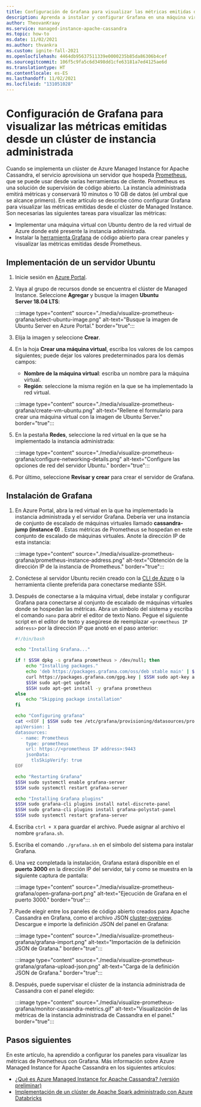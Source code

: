 ```yaml
---
title: Configuración de Grafana para visualizar las métricas emitidas desde Azure Managed Instance for Apache Cassandra
description: Aprenda a instalar y configurar Grafana en una máquina virtual para visualizar las métricas emitidas desde un clúster de Azure Managed Instance for Apache Cassandra.
author: TheovanKraay
ms.service: managed-instance-apache-cassandra
ms.topic: how-to
ms.date: 11/02/2021
ms.author: thvankra
ms.custom: ignite-fall-2021
ms.openlocfilehash: 4464db95637511339e0000235b85da86306b4cef
ms.sourcegitcommit: 106f5c9fa5c6d3498dd1cfe63181a7ed4125ae6d
ms.translationtype: HT
ms.contentlocale: es-ES
ms.lasthandoff: 11/02/2021
ms.locfileid: "131051028"
---
```

# <a name="configure-grafana-to-visualize-metrics-emitted-from-the-managed-instance-cluster"></a>Configuración de Grafana para visualizar las métricas emitidas desde un clúster de instancia administrada

Cuando se implementa un clúster de Azure Managed Instance for Apache Cassandra, el servicio aprovisiona un servidor que hospeda [Prometheus](https://prometheus.io/), que se puede usar desde varias herramientas de cliente. Prometheus es una solución de supervisión de código abierto. La instancia administrada emitirá métricas y conservará 10 minutos o 10 GB de datos (el umbral que se alcance primero). En este artículo se describe cómo configurar Grafana para visualizar las métricas emitidas desde el clúster de Managed Instance. Son necesarias las siguientes tareas para visualizar las métricas:

* Implementar una máquina virtual con Ubuntu dentro de la red virtual de Azure donde esté presente la instancia administrada.
* Instalar la [herramienta Grafana](https://grafana.com/grafana/) de código abierto para crear paneles y visualizar las métricas emitidas desde Prometheus.

## <a name="deploy-a-ubuntu-server"></a>Implementación de un servidor Ubuntu

1. Inicie sesión en [Azure Portal](https://portal.azure.com/).

1. Vaya al grupo de recursos donde se encuentra el clúster de Managed Instance. Seleccione **Agregar** y busque la imagen **Ubuntu Server 18.04 LTS**:

   :::image type="content" source="./media/visualize-prometheus-grafana/select-ubuntu-image.png" alt-text="Busque la imagen de Ubuntu Server en Azure Portal." border="true":::

1. Elija la imagen y seleccione **Crear**.

1. En la hoja **Crear una máquina virtual**, escriba los valores de los campos siguientes; puede dejar los valores predeterminados para los demás campos:

   * **Nombre de la máquina virtual**: escriba un nombre para la máquina virtual.
   * **Región**: seleccione la misma región en la que se ha implementado la red virtual.

   :::image type="content" source="./media/visualize-prometheus-grafana/create-vm-ubuntu.png" alt-text="Rellene el formulario para crear una máquina virtual con la imagen de Ubuntu Server." border="true":::

1. En la pestaña **Redes**, seleccione la red virtual en la que se ha implementado la instancia administrada:

   :::image type="content" source="./media/visualize-prometheus-grafana/configure-networking-details.png" alt-text="Configure las opciones de red del servidor Ubuntu." border="true":::

1. Por último, seleccione **Revisar y crear** para crear el servidor de Grafana.

## <a name="install-grafana"></a>Instalación de Grafana

1. En Azure Portal, abra la red virtual en la que ha implementado la instancia administrada y el servidor Grafana. Debería ver una instancia de conjunto de escalado de máquinas virtuales llamado **cassandra-jump (instance 0)** . Estas métricas de Prometheus se hospedan en este conjunto de escalado de máquinas virtuales. Anote la dirección IP de esta instancia:

   :::image type="content" source="./media/visualize-prometheus-grafana/prometheus-instance-address.png" alt-text="Obtención de la dirección IP de la instancia de Prometheus." border="true":::

1. Conéctese al servidor Ubuntu recién creado con la [CLI de Azure](../virtual-machines/linux/ssh-from-windows.md#ssh-clients) o la herramienta cliente preferida para conectarse mediante SSH.

1. Después de conectarse a la máquina virtual, debe instalar y configurar Grafana para conectarse al conjunto de escalado de máquinas virtuales donde se hospedan las métricas. Abra un símbolo del sistema y escriba el comando `nano` para abrir el editor de texto Nano. Pegue el siguiente script en el editor de texto y asegúrese de reemplazar `<prometheus IP address>` por la dirección IP que anotó en el paso anterior:

   ```bash
   #!/bin/bash
   
   echo "Installing Grafana..."
   
   if ! $SSH dpkg -s grafana prometheus > /dev/null; then
       echo "Installing packages."
       echo 'deb https://packages.grafana.com/oss/deb stable main' | $SSH sudo tee /etc/apt/sources.list.d/grafana.list > /dev/null
       curl https://packages.grafana.com/gpg.key | $SSH sudo apt-key add -
       $SSH sudo apt-get update
       $SSH sudo apt-get install -y grafana prometheus
   else
       echo "Skipping package installation"
   fi
   
   echo "Configuring grafana"
   cat <<EOF | $SSH sudo tee /etc/grafana/provisioning/datasources/prometheus.yml
   apiVersion: 1
   datasources:
     - name: Prometheus
       type: prometheus
       url: https://<prometheus IP address>:9443
       jsonData:
         tlsSkipVerify: true
   EOF
   
   echo "Restarting Grafana"
   $SSH sudo systemctl enable grafana-server
   $SSH sudo systemctl restart grafana-server
   
   echo "Installing Grafana plugins"
   $SSH sudo grafana-cli plugins install natel-discrete-panel
   $SSH sudo grafana-cli plugins install grafana-polystat-panel
   $SSH sudo systemctl restart grafana-server
   ```

1. Escriba `ctrl + X` para guardar el archivo. Puede asignar al archivo el nombre `grafana.sh`.

1. Escriba el comando `./grafana.sh` en el símbolo del sistema para instalar Grafana.

1. Una vez completada la instalación, Grafana estará disponible en el **puerto 3000** en la dirección IP del servidor, tal y como se muestra en la siguiente captura de pantalla:

   :::image type="content" source="./media/visualize-prometheus-grafana/open-grafana-port.png" alt-text="Ejecución de Grafana en el puerto 3000." border="true":::

1. Puede elegir entre los paneles de código abierto creados para Apache Cassandra en Grafana, como el archivo JSON [cluster-overview](https://github.com/TheovanKraay/cassandra-exporter/blob/master/grafana/instaclustr/cluster-overview.json). Descargue e importe la definición JSON del panel en Grafana:

   :::image type="content" source="./media/visualize-prometheus-grafana/grafana-import.png" alt-text="Importación de la definición JSON de Grafana." border="true":::

   :::image type="content" source="./media/visualize-prometheus-grafana/grafana-upload-json.png" alt-text="Carga de la definición JSON de Grafana." border="true":::

1. Después, puede supervisar el clúster de la instancia administrada de Cassandra con el panel elegido:

   :::image type="content" source="./media/visualize-prometheus-grafana/monitor-cassandra-metrics.gif" alt-text="Visualización de las métricas de la instancia administrada de Cassandra en el panel." border="true":::

## <a name="next-steps"></a>Pasos siguientes

En este artículo, ha aprendido a configurar los paneles para visualizar las métricas de Prometheus con Grafana. Más información sobre Azure Managed Instance for Apache Cassandra en los siguientes artículos:

* [¿Qué es Azure Managed Instance for Apache Cassandra? (versión preliminar)](introduction.md)
* [Implementación de un clúster de Apache Spark administrado con Azure Databricks](deploy-cluster-databricks.md)
